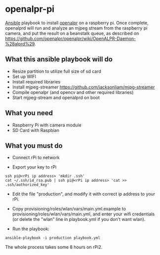 # openalpr-pi

[Ansible](http://www.ansible.com/get-started) playbook to install [openalpr](https://github.com/openalpr/openalpr) on a raspberry pi. Once complete, openalprd will run and analyze an mjpeg stream from the raspberry pi camera, and put the result on a beanstalk queue, as described on https://github.com/openalpr/openalpr/wiki/OpenALPR-Daemon-%28alprd%29. 

## What this ansible playbook will do

* Resize partition to utilize full size of sd card
* Set up WIFI
* Install required libraries
* Install mjpeg-streamer https://github.com/jacksonliam/mjpg-streamer
* Compile openalpr (and opencv and other required libraries)
* Start mjpeg-stream and openalprd on boot

## What you need

* Raspberry Pi with camera module
* SD Card with Raspbian

## What you must do

* Connect rPi to network

* Export your key to rPi 

```
ssh pi@<rPi ip address> 'mkdir .ssh'
cat ~/.ssh/id_rsa.pub | ssh pi@<rPi ip address> 'cat >> .ssh/authorized_key'
```

* Edit the file "production", and modify it with correct ip address to your rPi. 

* Copy provisioning/roles/wlan/vars/main.yml.example to provisioning/roles/wlan/vars/main.yml, and enter your wifi credentials (or delete the "wlan" line in playbook.yml if you don't want wlan). 

* Run the playbook:

```
ansible-playbook -i production playbook.yml
```

The whole process takes some 8 hours on rPi2.
